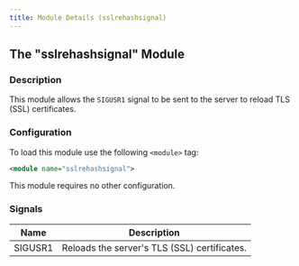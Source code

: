 ```yaml
---
title: Module Details (sslrehashsignal)
---
```


## The "sslrehashsignal" Module

### Description

This module allows the `SIGUSR1` signal to be sent to the server to reload TLS (SSL) certificates.

### Configuration

To load this module use the following `<module>` tag:

```xml
<module name="sslrehashsignal">
```

This module requires no other configuration.

### Signals

Name    | Description
------- | -----------
SIGUSR1 | Reloads the server's TLS (SSL) certificates.

